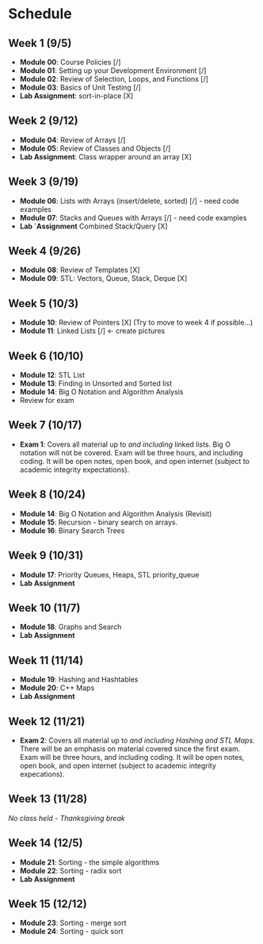 

# Schedule

## Week 1 (9/5)
- **Module 00**:  Course Policies                               [/]
- **Module 01**:  Setting up your Development Environment       [/]
- **Module 02**:  Review of Selection, Loops, and Functions     [/]
- **Module 03**:  Basics of Unit Testing                        [/]
- **Lab Assignment**:  sort-in-place                            [X]

## Week 2 (9/12)
- **Module 04**:  Review of Arrays                              [/]
- **Module 05**:  Review of Classes and Objects                 [/]
- **Lab Assignment**:  Class wrapper around an array            [X]

## Week 3 (9/19)
- **Module 06**:  Lists with Arrays (insert/delete, sorted)     [/] - need code examples
- **Module 07**:  Stacks and Queues with Arrays                 [/] - need code examples
- **Lab `Assignment**  Combined Stack/Query                     [X]

## Week 4 (9/26)
- **Module 08**:  Review of Templates                           [X]
- **Module 09**:  STL:  Vectors, Queue, Stack, Deque            [X]
         

## Week 5 (10/3)
- **Module 10**:  Review of Pointers                            [X]  (Try to move to week 4 if possible...)
- **Module 11**:  Linked Lists                                  [/]  <- create pictures

## Week 6 (10/10)
- **Module 12**:  STL List
- **Module 13**:  Finding in Unsorted and Sorted list
- **Module 14**:  Big O Notation and Algorithm Analysis
- Review for exam

## Week 7 (10/17)
- **Exam 1**:  Covers all material up to *and including* linked lists.  Big O notation will not be covered.  Exam will be three hours, and including coding.  It will be open notes, open book, and open internet (subject to academic integrity expectations).

## Week 8 (10/24)
- **Module 14**:  Big O Notation and Algorithm Analysis (Revisit)
- **Module 15**:  Recursion - binary search on arrays.
- **Module 16**:  Binary Search Trees

## Week 9 (10/31)
- **Module 17**:  Priority Queues, Heaps, STL priority_queue
- **Lab Assignment**

## Week 10 (11/7)
- **Module 18**:  Graphs and Search
- **Lab Assignment**

## Week 11 (11/14)
- **Module 19**:  Hashing and Hashtables
- **Module 20**:  C++ Maps
- **Lab Assignment**

## Week 12 (11/21)
- **Exam 2**:  Covers all material up to *and including Hashing and STL Maps*.  There will be an emphasis on material covered since the first exam.  Exam will be three hours, and including coding.  It will be open notes, open book, and open internet (subject to academic integrity expecations).

## Week 13 (11/28)
*No class held - Thanksgiving break*

## Week 14 (12/5)
- **Module 21**:  Sorting - the simple algorithms
- **Module 22**:  Sorting - radix sort
- **Lab Assignment**

## Week 15 (12/12)
- **Module 23**:  Sorting - merge sort
- **Module 24**:  Sorting - quick sort